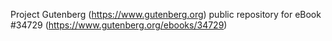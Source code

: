 Project Gutenberg (https://www.gutenberg.org) public repository for eBook #34729 (https://www.gutenberg.org/ebooks/34729)
